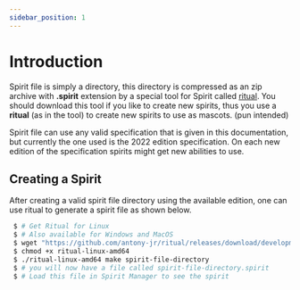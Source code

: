 ```yaml
---
sidebar_position: 1
---
```


# Introduction

Spirit file is simply a directory, this directory is compressed as an zip archive with
**.spirit** extension by a special tool for Spirit called 
[ritual](https://github.com/antony-jr/ritual). You should download this tool if you 
like to create new spirits, thus you use a **ritual** (as in the tool) to create new 
spirits to use as mascots. (pun intended)

Spirit file can use any valid specification that is given in this documentation, but
currently the one used is the 2022 edition specification. On each new edition of the
specification spirits might get new abilities to use.


## Creating a Spirit

After creating a valid spirit file directory using the available edition, one can use
ritual to generate a spirit file as shown below.

```bash
 $ # Get Ritual for Linux
 $ # Also available for Windows and MacOS
 $ wget "https://github.com/antony-jr/ritual/releases/download/development/ritual-linux-amd64"
 $ chmod +x ritual-linux-amd64
 $ ./ritual-linux-amd64 make spirit-file-directory
 $ # you will now have a file called spirit-file-directory.spirit 
 $ # Load this file in Spirit Manager to see the spirit 
```


